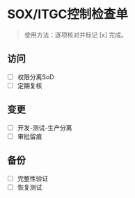 # SOX/ITGC控制检查单

> 使用方法：逐项核对并标记 [x] 完成。

## 访问

- [ ] 权限分离SoD
- [ ] 定期复核

## 变更

- [ ] 开发-测试-生产分离
- [ ] 审批留痕

## 备份

- [ ] 完整性验证
- [ ] 恢复测试
